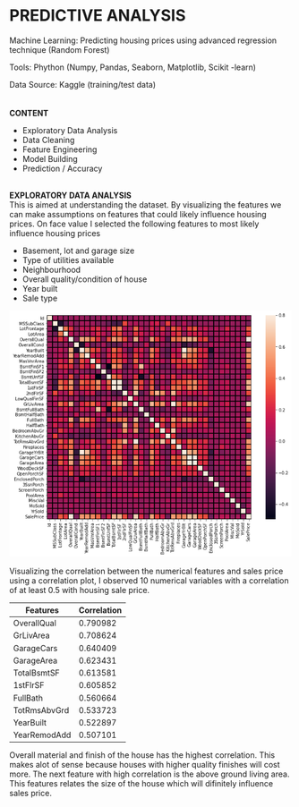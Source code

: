 # PREDICTIVE ANALYSIS
Machine Learning: Predicting housing prices using advanced regression technique (Random Forest)

Tools: Phython (Numpy, Pandas, Seaborn, Matplotlib, Scikit -learn)

Data Source: Kaggle (training/test data) <br />
<br />
<br />
**CONTENT**
- Exploratory Data Analysis
- Data Cleaning
- Feature Engineering
- Model Building
- Prediction / Accuracy<br /><br />

**EXPLORATORY DATA ANALYSIS**<br />
This is aimed at understanding the dataset. By visualizing the features we can make assumptions on features that could likely influence housing prices. On face value I selected the following features to most likely influence housing prices
- Basement, lot and garage size
- Type of utilities available
- Neighbourhood
- Overall quality/condition of house
- Year built
- Sale type<br />

![](Image/Correlation.png)

Visualizing the correlation between the numerical features and sales price using a correlation plot, I observed 10 numerical variables with a correlation of at least 0.5 with housing sale price.

|Features | Correlation |
| ------- | ----------- |
|OverallQual | 0.790982 |
|GrLivArea | 0.708624 |
|GarageCars | 0.640409 |
|GarageArea | 0.623431 |
|TotalBsmtSF | 0.613581 |
|1stFlrSF | 0.605852 |
|FullBath |  0.560664 |
|TotRmsAbvGrd | 0.533723 |
|YearBuilt | 0.522897 |
|YearRemodAdd |0.507101|

Overall material and finish of the house has the highest correlation. This makes alot of sense because houses with higher quality finishes will cost more. The next feature with high correlation is the above ground living area. This features relates the size of the house which will difinitely influence sales price.
